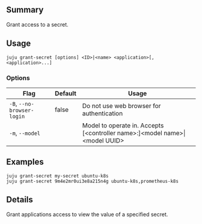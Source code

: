 ## Summary
Grant access to a secret.

## Usage
```juju grant-secret [options] <ID>|<name> <application>[,<application>...]```

### Options
| Flag | Default | Usage |
| --- | --- | --- |
| `-B`, `--no-browser-login` | false | Do not use web browser for authentication |
| `-m`, `--model` |  | Model to operate in. Accepts [&lt;controller name&gt;:]&lt;model name&gt;&#x7c;&lt;model UUID&gt; |

## Examples

    juju grant-secret my-secret ubuntu-k8s
    juju grant-secret 9m4e2mr0ui3e8a215n4g ubuntu-k8s,prometheus-k8s


## Details

Grant applications access to view the value of a specified secret.



